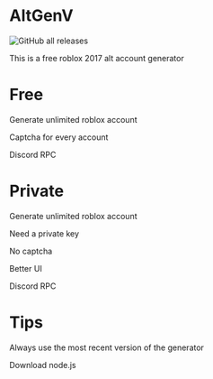 # AltGenV

![GitHub all releases](https://img.shields.io/github/downloads/BerryGod/AltGenV/total?style=flat-square)





This is a free roblox 2017 alt account generator

# Free

Generate unlimited roblox account

Captcha for every account

Discord RPC

# Private

Generate unlimited roblox account

Need a private key

No captcha

Better UI

Discord RPC



# Tips

Always use the most recent version of the generator

Download node.js


